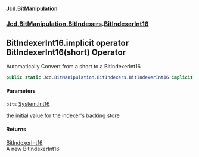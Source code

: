 #### [Jcd.BitManipulation](index.md 'index')
### [Jcd.BitManipulation.BitIndexers](Jcd.BitManipulation.BitIndexers.md 'Jcd.BitManipulation.BitIndexers').[BitIndexerInt16](Jcd.BitManipulation.BitIndexers.BitIndexerInt16.md 'Jcd.BitManipulation.BitIndexers.BitIndexerInt16')

## BitIndexerInt16.implicit operator BitIndexerInt16(short) Operator

Automatically Convert from a short to a BitIndexerInt16

```csharp
public static Jcd.BitManipulation.BitIndexers.BitIndexerInt16 implicit operator BitIndexerInt16(short bits);
```
#### Parameters

<a name='Jcd.BitManipulation.BitIndexers.BitIndexerInt16.op_ImplicitJcd.BitManipulation.BitIndexers.BitIndexerInt16(short).bits'></a>

`bits` [System.Int16](https://docs.microsoft.com/en-us/dotnet/api/System.Int16 'System.Int16')

the initial value for the indexer's backing store

#### Returns
[BitIndexerInt16](Jcd.BitManipulation.BitIndexers.BitIndexerInt16.md 'Jcd.BitManipulation.BitIndexers.BitIndexerInt16')  
A new BitIndexerInt16